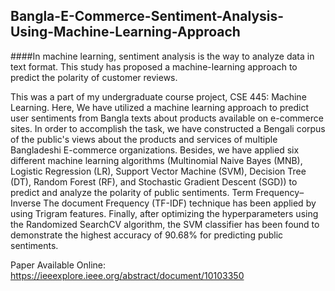 ## Bangla-E-Commerce-Sentiment-Analysis-Using-Machine-Learning-Approach

####In machine learning, sentiment analysis is the way to analyze data in text format. This study has proposed a machine-learning approach to predict the polarity of customer reviews.

This was a part of my undergraduate course project, CSE 445: Machine Learning. Here, We have utilized a machine learning approach to predict user sentiments from Bangla texts about products available on e-commerce sites. In order to accomplish the task, we have constructed a Bengali corpus of the public's views about the products and services of multiple Bangladeshi E-commerce organizations. Besides, we have applied six different machine learning algorithms (Multinomial Naive Bayes (MNB), Logistic Regression (LR), Support Vector Machine (SVM), Decision Tree (DT), Random Forest (RF), and Stochastic Gradient Descent (SGD)) to predict and analyze the polarity of public sentiments. Term Frequency–Inverse The document Frequency (TF-IDF) technique has been applied by using Trigram features. Finally, after optimizing the hyperparameters using the Randomized SearchCV algorithm, the SVM classifier has been found to demonstrate the highest accuracy of 90.68% for predicting public sentiments.

Paper Available Online: https://ieeexplore.ieee.org/abstract/document/10103350
